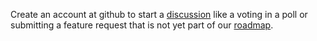 Create an account at github to start a [discussion](https://github.com/talent-cluster/roadmap/discussions) like a voting in a poll or submitting a feature request that is not yet part of our [roadmap](https://github.com/talent-cluster/roadmap/issues).

